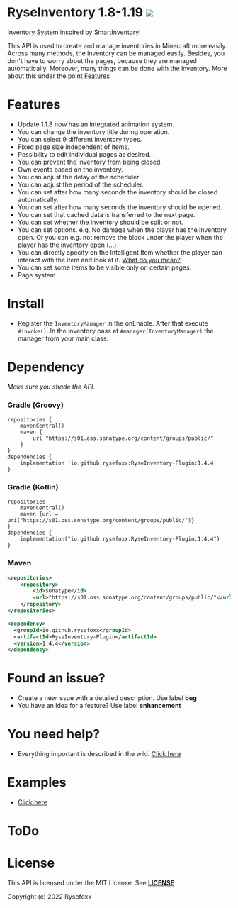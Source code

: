 # RyseInventory 1.8-1.19 ![](https://i.imgur.com/BS3gwxL.png)

Inventory System inspired by [SmartInventory](https://github.com/MinusKube/SmartInvs)!

This API is used to create and manage inventories in Minecraft more easily. Across many methods, the inventory can be managed easily. Besides, you don't have to worry about the pages, because they are managed automatically. Moreover, many things can be done with the inventory. More about this under the point [Features](https://github.com/Rysefoxx/RyseInventory#features)

# Features
 - Update 1.1.8 now has an integrated animation system.
 - You can change the inventory title during operation.
 - You can select 9 different inventory types.
 - Fixed page size independent of items.
 - Possibility to edit individual pages as desired.
 - You can prevent the inventory from being closed.
 - Own events based on the inventory.
 - You can adjust the delay of the scheduler.
 - You can adjust the period of the scheduler.
 - You can set after how many seconds the inventory should be closed automatically.
 - You can set after how many seconds the inventory should be opened.
 - You can set that cached data is transferred to the next page.
 - You can set whether the inventory should be split or not.
 - You can set options. e.g. No damage when the player has the inventory open. Or you can e.g. not remove the block under the player when the player has the inventory open (...)
 - You can directly specify on the Intelligent Item whether the player can interact with the item and look at it. [What do you mean?](https://github.com/Rysefoxx/RyseInventory/wiki/IntelligentItem)
 - You can set some items to be visible only on certain pages.
 - Page system

# Install

 - Register the `InventoryManager` in the onEnable. After that execute `#invoke()`. In the inventory pass at `#manager(InventoryManager)` the manager from your main class.

# Dependency
_Make sure you shade the API._

### Gradle (Groovy) 
```
repositories {
    mavenCentral()
    maven {
        url "https://s01.oss.sonatype.org/content/groups/public/"
    }
}
dependencies {
    implementation 'io.github.rysefoxx:RyseInventory-Plugin:1.4.4'
}
```
### Gradle (Kotlin) 
```
repositories 
    mavenCentral()
    maven {url = uri("https://s01.oss.sonatype.org/content/groups/public/")}
}
dependencies {
    implementation("io.github.rysefoxx:RyseInventory-Plugin:1.4.4")
}
```

### Maven
```xml
<repositories>
    <repository>
        <id>sonatype</id>
        <url>"https://s01.oss.sonatype.org/content/groups/public/"</url>
    </repository>
</repositories>

<dependency>
  <groupId>io.github.rysefoxx</groupId>
  <artifactId>RyseInventory-Plugin</artifactId>
  <version>1.4.4</version>
</dependency>
```

# Found an issue?
 - Create a new issue with a detailed description. Use label **bug**
 - You have an idea for a feature? Use label **enhancement**

# You need help?
* Everything important is described in the wiki. [Click here](https://github.com/Rysefoxx/RyseInventory/wiki)

# Examples
* [Click here](https://github.com/Rysefoxx/RyseInventory/tree/master/examples)

# ToDo

# License
This API is licensed under the MIT License.
See [**LICENSE**](https://github.com/Rysefoxx/RyseInventory/blob/master/LICENSE)

Copyright (c) 2022 Rysefoxx
